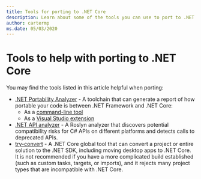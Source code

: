 ```yaml
---
title: Tools for porting to .NET Core
description: Learn about some of the tools you can use to port to .NET Core
author: cartermp
ms.date: 05/03/2020
---
```

# Tools to help with porting to .NET Core

You may find the tools listed in this article helpful when porting:

- [.NET Portability Analyzer](../../standard/analyzers/portability-analyzer.md) - A toolchain that can generate a report of how portable your code is between .NET Framework and .NET Core:
  - As a [command-line tool](https://github.com/Microsoft/dotnet-apiport/releases)
  - As a [Visual Studio extension](https://marketplace.visualstudio.com/items?itemName=ConnieYau.NETPortabilityAnalyzer)
- [.NET API analyzer](../../standard/analyzers/api-analyzer.md) - A Roslyn analyzer that discovers potential compatibility risks for C# APIs on different platforms and detects calls to deprecated APIs.
- [try-convert](https://www.nuget.org/packages/try-convert/) - A .NET Core global tool that can convert a project or entire solution to the .NET SDK, including moving desktop apps to .NET Core. It is not recommended if you have a more complicated build established (such as custom tasks, targets, or imports), and it rejects many project types that are incompatible with .NET Core.
